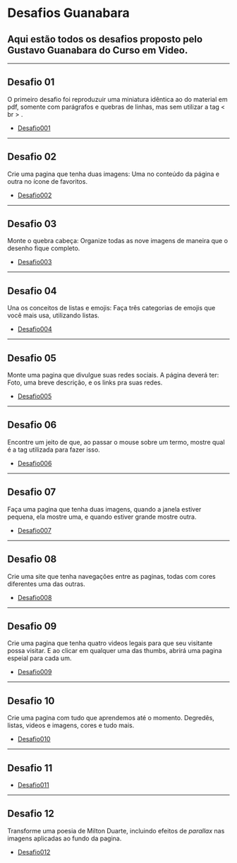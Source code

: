 # Desafios Guanabara
## Aqui estão todos os desafios proposto pelo Gustavo Guanabara do Curso em Video.
---
## Desafio 01
O primeiro desafio foi reproduzuir uma miniatura idêntica ao do material em pdf, somente com parágrafos e quebras de linhas, mas sem utilizar a tag < br > .
- [Desafio001](https://marcionogit.github.io/desafiosghanabara/desafio001)
---
## Desafio 02
Crie uma pagina que tenha duas imagens: Uma no conteúdo da página e outra no ícone de favoritos.
- [Desafio002](https://marcionogit.github.io/desafiosghanabara/desafio002)
---
## Desafio 03
Monte o quebra cabeça: Organize todas as nove imagens de maneira que o desenho fique completo.
- [Desafio003](https://marcionogit.github.io/desafiosghanabara/desafio003)
---
## Desafio 04
Una os conceitos de listas e emojis: Faça três categorias de emojis que você mais usa, utilizando listas.
- [Desafio004](https://marcionogit.github.io/desafiosghanabara/desafio004)
---
## Desafio 05
Monte uma pagina que divulgue suas redes sociais. A página deverá ter: Foto, uma breve descrição, e os links pra suas redes.
- [Desafio005](https://marcionogit.github.io/desafiosghanabara/desafio005)
---
## Desafio 06
Encontre um jeito de que, ao passar o mouse sobre um termo, mostre qual é a tag utilizada para fazer isso.
- [Desafio006](https://marcionogit.github.io/desafiosghanabara/desafio006)
---
## Desafio 07
Faça uma pagina que tenha duas imagens, quando a janela estiver pequena, ela mostre uma, e quando estiver grande mostre outra.
- [Desafio007](https://marcionogit.github.io/desafiosghanabara/desafio007)
---
## Desafio 08
Crie uma site que tenha navegações entre as paginas, todas com cores diferentes uma das outras.
- [Desafio008](https://marcionogit.github.io/desafiosghanabara/desafio008)
---
## Desafio 09
Crie uma pagina que tenha quatro videos legais para que seu visitante possa visitar. E ao clicar em qualquer uma das thumbs, abrirá uma pagina espeial para cada um.
- [Desafio009](https://marcionogit.github.io/desafiosghanabara/desafio009)
---
## Desafio 10
Crie uma pagina com tudo que aprendemos até o momento. Degredês, listas, videos e imagens, cores e tudo mais.
- [Desafio010](https://marcionogit.github.io/desafiosghanabara/desafio010)
---
## Desafio 11
- [Desafio011](https://marcionogit.github.io/desafiosghanabara/desafio011)
---
## Desafio 12
Transforme uma poesia de Milton Duarte, incluindo efeitos de _parallax_ nas imagens aplicadas ao fundo da pagina.
- [Desafio012](https://marcionogit.github.io/desafiosghanabara/desafio012)
